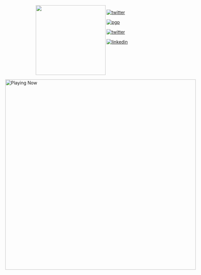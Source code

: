 <img align="left" width="220" src="https://freepngimg.com/thumb/minecraft/80468-art-green-minecraft-pixel-text-hq-image-free-png.png">

[![twitter](https://img.shields.io/badge/-jack5341-313131?style=flat-square&labelColor=098c00&logo=github&logoColor=white&color=)](https://github.com/jack5341)

[![pgp](https://img.shields.io/badge/pgp-PGP--Key-313131?style=flat-square&labelColor=098c00&color=)](https://github.com/jack5341.gpg)

[![twitter](https://img.shields.io/badge/-0jack5341_-313131?style=flat-square&labelColor=098c00&logo=twitter&logoColor=white&color=)](https://twitter.com/0jack5341)

[![linkedin](https://img.shields.io/badge/-nedim--akar-313131?style=flat-square&labelColor=098c00&logo=linkedin&logoColor=white&color=)](https://www.linkedin.com/in/nedim-akar/)


[<p style="float:right"><img src="https://spotify-readme-stat.vercel.app/api/run-spotify-status" alt="Playing Now" width="600" /></p>](https://open.spotify.com/user/c0fk9u5rl5t70j643k3la0swo)
